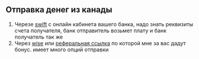 ## Отправка денег из канады
1. Черезе [swift](https://www.investopedia.com/articles/personal-finance/050515/how-swift-system-works.asp) с онлайн кабинета вашего банка, надо знать реквизиты счета получателя, банк отправитель возьмет плату и банк получатель так же
2. Через [wise](https://wise.com) или [реферальная ссылка](https://wise.com/invite/u/alekseyc24)  по которой мне за вас дадут бонус. имеет много опций отправки